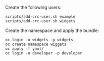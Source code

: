 

Create the following users:

```
scripts/add-crc-user.sh example
scripts/add-crc-user.sh widgets
```
  

Create the namespace and apply the bundle:
```
oc login -u widgets -p widgets
oc create namespace wiggets
oc apply -f yaml/
oc login -u developer -p developer

```